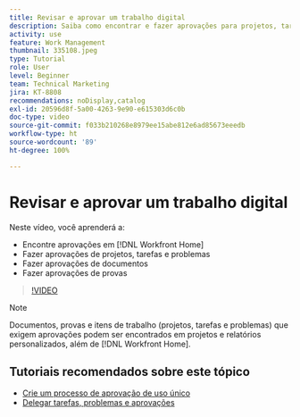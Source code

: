 ```yaml
---
title: Revisar e aprovar um trabalho digital
description: Saiba como encontrar e fazer aprovações para projetos, tarefas, problemas, documentos e provas no  [!DNL Workfront Home].
activity: use
feature: Work Management
thumbnail: 335108.jpeg
type: Tutorial
role: User
level: Beginner
team: Technical Marketing
jira: KT-8808
recommendations: noDisplay,catalog
exl-id: 20596d8f-5a00-4263-9e90-e615303d6c0b
doc-type: video
source-git-commit: f033b210268e8979ee15abe812e6ad85673eeedb
workflow-type: ht
source-wordcount: '89'
ht-degree: 100%

---
```


# Revisar e aprovar um trabalho digital

Neste vídeo, você aprenderá a:

* Encontre aprovações em [!DNL Workfront Home]
* Fazer aprovações de projetos, tarefas e problemas
* Fazer aprovações de documentos
* Fazer aprovações de provas

>[!VIDEO](https://video.tv.adobe.com/v/335108/?quality=12&learn=on)


>[!NOTE]
>
>Documentos, provas e itens de trabalho (projetos, tarefas e problemas) que exigem aprovações podem ser encontrados em projetos e relatórios personalizados, além de [!DNL Workfront Home].

## Tutoriais recomendados sobre este tópico

* [Crie um processo de aprovação de uso único](/help/manage-work/approval-processes-and-milestone-paths/create-a-single-use-approval-process.md)
* [Delegar tarefas, problemas e aprovações](/help/manage-work/approval-processes-and-milestone-paths/delegate-approvals.md)


<!---
learn more URLS
Approving work
Home area for Reviewers
Guides
Home overview for Reviewers
Issue page overview
--->

